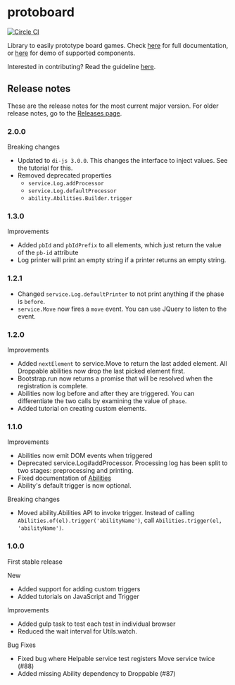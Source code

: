 # protoboard

[![Circle CI](https://img.shields.io/circleci/project/garysoed/protoboard/master.svg?style=flat-square)](https://img.shields.io/circleci/project/garysoed/protoboard/master.svg?style=flat-square)

Library to easily prototype board games. Check [here](https://garysoed.github.com/protoboard) for
full documentation, or [here](https://garysoed.github.com/protoboard-demo/index.html) for demo of
supported components.

Interested in contributing? Read the guideline [here](./CONTRIBUTING.md).

## Release notes

These are the release notes for the most current major version. For older release notes, go to the
[Releases page](https://github.com/garysoed/protoboard/releases).

### 2.0.0

Breaking changes
-   Updated to `di-js 3.0.0`. This changes the interface to inject values. See the tutorial for
    this.
-   Removed deprecated properties
    -   `service.Log.addProcessor`
    -   `service.Log.defaultProcessor`
    -   `ability.Abilities.Builder.trigger`

### 1.3.0

Improvements
-   Added `pbId` and `pbIdPrefix` to all elements, which just return the value of the `pb-id`
    attribute
-   Log printer will print an empty string if a printer returns an empty string.

### 1.2.1

-   Changed `service.Log.defaultPrinter` to not print anything if the phase is `before`.
-   `service.Move` now fires a `move` event. You can use JQuery to listen to the event.

### 1.2.0

Improvements
-   Added `nextElement` to service.Move to return the last added element. All Droppable abilities
    now drop the last picked element first.
-   Bootstrap.run now returns a promise that will be resolved when the registration is complete.
-   Abilities now log before and after they are triggered. You can differentiate the two calls by
    examining the value of `phase`.
-   Added tutorial on creating custom elements.

### 1.1.0

Improvements
-   Abilities now emit DOM events when triggered
-   Deprecated service.Log#addProcessor. Processing log has been split to two stages: preprocessing
    and printing.
-   Fixed documentation of
    [Abilities](http://garysoed.github.io/protoboard/classes/ability.Abilities.html)
-   Ability's default trigger is now optional.

Breaking changes
-   Moved ability.Abilities API to invoke trigger. Instead of calling
    `Abilities.of(el).trigger('abilityName')`, call `Abilities.trigger(el, 'abilityName')`.

### 1.0.0

First stable release

New
-   Added support for adding custom triggers
-   Added tutorials on JavaScript and Trigger

Improvements
-   Added gulp task to test each test in individual browser
-   Reduced the wait interval for Utils.watch.

Bug Fixes
-   Fixed bug where Helpable service test registers Move service twice (#88)
-   Added missing Ability dependency to Droppable (#87)
